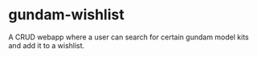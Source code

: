 # gundam-wishlist

A CRUD webapp where a user can search for certain gundam model kits and add it to a wishlist.
